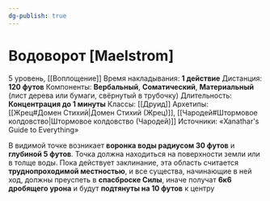 ```yaml
---
dg-publish: true
---
```

# Водоворот [Maelstrom]
5 уровень, [[Воплощение]]
Время накладывания: **1 действие**
Дистанция: **120 футов**
Компоненты: **Вербальный**, **Соматический**, **Материальный** (лист дерева или бумаги, свёрнутый в трубочку)
Длительность: **Концентрация до 1 минуты**
Классы: [[Друид]]
Архетипы: [[Жрец#Домен Стихий|Домен Стихий (Жрец)]], [[Чародей#Штормовое колдовство|Штормовое колдовство (Чародей)]]
Источники: «Xanathar's Guide to Everything»

В видимой точке возникает **воронка воды радиусом 30 футов** и **глубиной 5 футов**. Точка должна находиться на поверхности земли или в толще воды. Пока действует заклинание, эта область считается **труднопроходимой местностью**, и все существа, начинающие в ней ход, должны преуспеть в **спасброске Силы**, иначе получат **6к6 дробящего урона** и будут **подтянуты на 10 футов** к центру